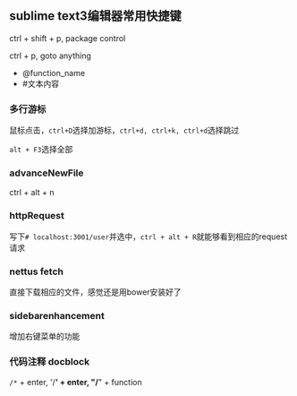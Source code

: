 
## sublime text3编辑器常用快捷键

ctrl + shift + p, package control

ctrl + p, goto anything

  - @function_name
  - #文本内容

### 多行游标

鼠标点击，`ctrl+D`选择加游标，`ctrl+d, ctrl+k, ctrl+d`选择跳过

`alt + F3`选择全部

### advanceNewFile

ctrl + alt + n

### httpRequest

 写下`# localhost:3001/user`并选中，`ctrl + alt + R`就能够看到相应的request请求

### nettus fetch

  直接下载相应的文件，感觉还是用bower安装好了

### sidebarenhancement

  增加右键菜单的功能

### 代码注释 docblock

 `/*` + enter, '/**' + enter, "/**" + function
